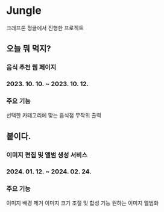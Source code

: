 # Jungle
크래프톤 정글에서 진행한 프로젝트

## 오늘 뭐 먹지?
### 음식 추천 웹 페이지
### 2023. 10. 10. ~ 2023. 10. 12.

### 주요 기능
선택한 카테고리에 맞는 음식점 무작위 출력


## 붙이다.
### 이미지 편집 및 앨범 생성 서비스
### 2024. 01. 12. ~ 2024. 02. 24.

### 주요 기능
이미지 배경 제거
이미지 크기 조절 및 합성 기능
원하는 이미지 앨범화
